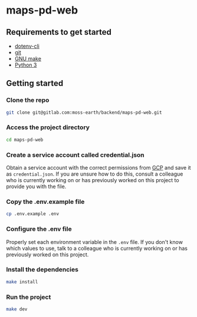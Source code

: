 # maps-pd-web

## Requirements to get started

- [dotenv-cli](https://www.npmjs.com/package/dotenv-cli)
- [git](https://git-scm.com/book/en/v2/Getting-Started-Installing-Git)
- [GNU make](https://community.chocolatey.org/packages/make)
- [Python 3](https://www.python.org/downloads)

## Getting started

### Clone the repo

```bash
git clone git@gitlab.com:moss-earth/backend/maps-pd-web.git
```

### Access the project directory

```bash
cd maps-pd-web
```

### Create a service account called credential.json

Obtain a service account with the correct permissions from [GCP](https://console.cloud.google.com/welcome) and save it as `credential.json`. If you are unsure how to do this, consult a colleague who is currently working on or has previously worked on this project to provide you with the file.

### Copy the .env.example file

```bash
cp .env.example .env
```

### Configure the .env file

Properly set each environment variable in the `.env` file.
If you don't know which values to use, talk to a colleague who is currently working on or has previously worked on this project.

### Install the dependencies

```bash
make install
```

### Run the project

```bash
make dev
```

